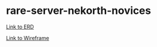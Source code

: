 # rare-server-nekorth-novices

<a href="https://dbdiagram.io/d/5f885a013a78976d7b77cb74">Link to ERD</a>

<a href="https://www.figma.com/file/yjIldZoIsN6UyOsIRjc1tN/Rare-Wireframe?node-id=0%3A1">Link to Wireframe</a>

